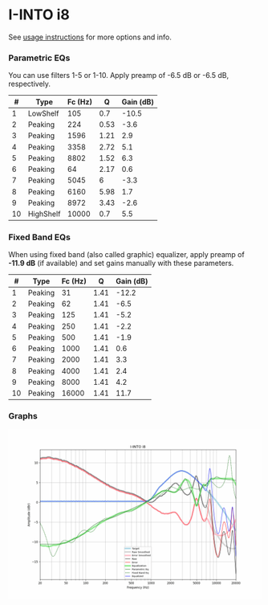 # I-INTO i8
See [usage instructions](https://github.com/jaakkopasanen/AutoEq#usage) for more options and info.

### Parametric EQs
You can use filters 1-5 or 1-10. Apply preamp of -6.5 dB or -6.5 dB, respectively.

|   # | Type      |   Fc (Hz) |    Q |   Gain (dB) |
|-----|-----------|-----------|------|-------------|
|   1 | LowShelf  |       105 | 0.7  |       -10.5 |
|   2 | Peaking   |       224 | 0.53 |        -3.6 |
|   3 | Peaking   |      1596 | 1.21 |         2.9 |
|   4 | Peaking   |      3358 | 2.72 |         5.1 |
|   5 | Peaking   |      8802 | 1.52 |         6.3 |
|   6 | Peaking   |        64 | 2.17 |         0.6 |
|   7 | Peaking   |      5045 | 6    |        -3.3 |
|   8 | Peaking   |      6160 | 5.98 |         1.7 |
|   9 | Peaking   |      8972 | 3.43 |        -2.6 |
|  10 | HighShelf |     10000 | 0.7  |         5.5 |

### Fixed Band EQs
When using fixed band (also called graphic) equalizer, apply preamp of **-11.9 dB** (if available) and set gains manually with these parameters.

|   # | Type    |   Fc (Hz) |    Q |   Gain (dB) |
|-----|---------|-----------|------|-------------|
|   1 | Peaking |        31 | 1.41 |       -12.2 |
|   2 | Peaking |        62 | 1.41 |        -6.5 |
|   3 | Peaking |       125 | 1.41 |        -5.2 |
|   4 | Peaking |       250 | 1.41 |        -2.2 |
|   5 | Peaking |       500 | 1.41 |        -1.9 |
|   6 | Peaking |      1000 | 1.41 |         0.6 |
|   7 | Peaking |      2000 | 1.41 |         3.3 |
|   8 | Peaking |      4000 | 1.41 |         2.4 |
|   9 | Peaking |      8000 | 1.41 |         4.2 |
|  10 | Peaking |     16000 | 1.41 |        11.7 |

### Graphs
![](./I-INTO%20i8.png)
